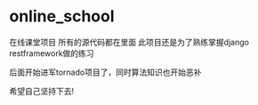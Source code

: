# online_school
在线课堂项目
所有的源代码都在里面
此项目还是为了熟练掌握django restframework做的练习


后面开始进军tornado项目了，同时算法知识也开始恶补

希望自己坚持下去!
